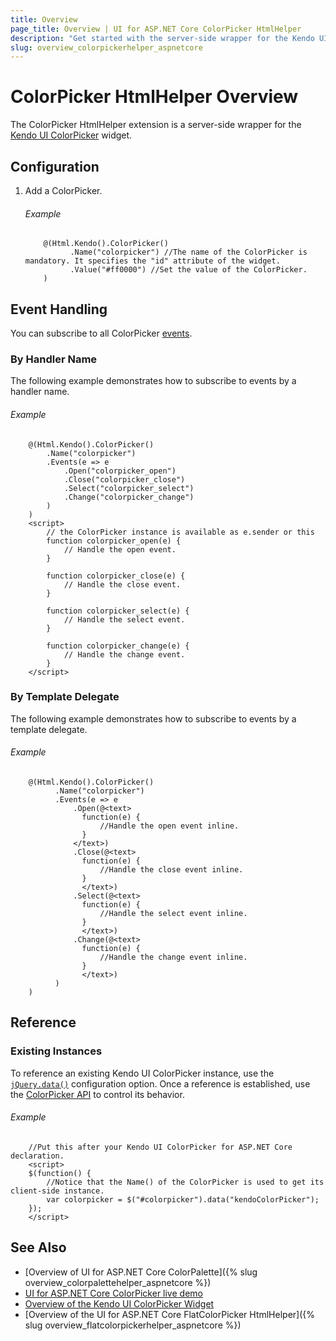 ```yaml
---
title: Overview
page_title: Overview | UI for ASP.NET Core ColorPicker HtmlHelper
description: "Get started with the server-side wrapper for the Kendo UI ColorPicker widget for ASP.NET Core."
slug: overview_colorpickerhelper_aspnetcore
---
```


# ColorPicker HtmlHelper Overview

The ColorPicker HtmlHelper extension is a server-side wrapper for the [Kendo UI ColorPicker](https://demos.telerik.com/kendo-ui/colorpicker/index) widget.

## Configuration

1. Add a ColorPicker.

    ###### Example

    ```
        @(Html.Kendo().ColorPicker()
              .Name("colorpicker") //The name of the ColorPicker is mandatory. It specifies the "id" attribute of the widget.
              .Value("#ff0000") //Set the value of the ColorPicker.
        )
    ```

## Event Handling

You can subscribe to all ColorPicker [events](https://docs.telerik.com/kendo-ui/api/javascript/ui/colorpicker#events).

### By Handler Name

The following example demonstrates how to subscribe to events by a handler name.

###### Example

```
    @(Html.Kendo().ColorPicker()
        .Name("colorpicker")
        .Events(e => e
            .Open("colorpicker_open")
            .Close("colorpicker_close")
            .Select("colorpicker_select")
            .Change("colorpicker_change")
        )
    )
    <script>
        // the ColorPicker instance is available as e.sender or this
        function colorpicker_open(e) {
            // Handle the open event.
        }

        function colorpicker_close(e) {
            // Handle the close event.
        }

        function colorpicker_select(e) {
            // Handle the select event.
        }

        function colorpicker_change(e) {
            // Handle the change event.
        }
    </script>
```

### By Template Delegate

The following example demonstrates how to subscribe to events by a template delegate.

###### Example

```
    @(Html.Kendo().ColorPicker()
          .Name("colorpicker")
          .Events(e => e
              .Open(@<text>
                function(e) {
                    //Handle the open event inline.
                }
              </text>)
              .Close(@<text>
                function(e) {
                    //Handle the close event inline.
                }
                </text>)
              .Select(@<text>
                function(e) {
                    //Handle the select event inline.
                }
                </text>)
              .Change(@<text>
                function(e) {
                    //Handle the change event inline.
                }
                </text>)
          )
    )
```

## Reference

### Existing Instances

To reference an existing Kendo UI ColorPicker instance, use the [`jQuery.data()`](https://api.jquery.com/jQuery.data/) configuration option. Once a reference is established, use the [ColorPicker API](https://docs.telerik.com/kendo-ui/api/javascript/ui/colorpicker#methods) to control its behavior.

###### Example

        //Put this after your Kendo UI ColorPicker for ASP.NET Core declaration.
        <script>
        $(function() {
            //Notice that the Name() of the ColorPicker is used to get its client-side instance.
            var colorpicker = $("#colorpicker").data("kendoColorPicker");
        });
        </script>

## See Also

* [Overview of UI for ASP.NET Core ColorPalette]({% slug overview_colorpalettehelper_aspnetcore %})
* [UI for ASP.NET Core ColorPicker live demo](https://demos.telerik.com/aspnet-core/colorpicker/index)
* [Overview of the Kendo UI ColorPicker Widget](http://docs.telerik.com/kendo-ui/controls/editors/colorpicker/overview)
* [Overview of the UI for ASP.NET Core FlatColorPicker HtmlHelper]({% slug overview_flatcolorpickerhelper_aspnetcore %})